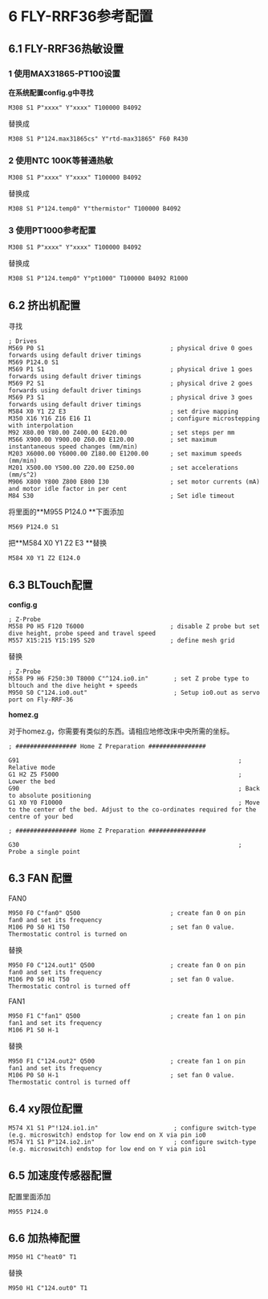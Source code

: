 # 6 FLY-RRF36参考配置

## 6.1 FLY-RRF36热敏设置

### 1 使用MAX31865-PT100设置

**在系统配置config.g中寻找**

```
M308 S1 P"xxxx" Y"xxxx" T100000 B4092
```

替换成

```
M308 S1 P"124.max31865cs" Y"rtd-max31865" F60 R430
```



### 2 使用NTC 100K等普通热敏

```
M308 S1 P"xxxx" Y"xxxx" T100000 B4092
```

替换成

```
M308 S1 P"124.temp0" Y"thermistor" T100000 B4092
```



### 3 使用PT1000参考配置

```
M308 S1 P"xxxx" Y"xxxx" T100000 B4092
```

替换成

```
M308 S1 P"124.temp0" Y"pt1000" T100000 B4092 R1000
```



## 6.2 挤出机配置

寻找

```
; Drives
M569 P0 S1                                   ; physical drive 0 goes forwards using default driver timings
M569 P124.0 S1
M569 P1 S1                                   ; physical drive 1 goes forwards using default driver timings
M569 P2 S1                                   ; physical drive 2 goes forwards using default driver timings
M569 P3 S1                                   ; physical drive 3 goes forwards using default driver timings
M584 X0 Y1 Z2 E3                             ; set drive mapping
M350 X16 Y16 Z16 E16 I1                      ; configure microstepping with interpolation
M92 X80.00 Y80.00 Z400.00 E420.00            ; set steps per mm
M566 X900.00 Y900.00 Z60.00 E120.00          ; set maximum instantaneous speed changes (mm/min)
M203 X6000.00 Y6000.00 Z180.00 E1200.00      ; set maximum speeds (mm/min)
M201 X500.00 Y500.00 Z20.00 E250.00          ; set accelerations (mm/s^2)
M906 X800 Y800 Z800 E800 I30                 ; set motor currents (mA) and motor idle factor in per cent
M84 S30                                      ; Set idle timeout
```

将里面的**M955 P124.0 **下面添加

```
M569 P124.0 S1
```

把**M584 X0 Y1 Z2 E3 **替换

```
M584 X0 Y1 Z2 E124.0 
```



## 6.3 BLTouch配置

**config.g**

```
; Z-Probe
M558 P0 H5 F120 T6000                        ; disable Z probe but set dive height, probe speed and travel speed
M557 X15:215 Y15:195 S20                     ; define mesh grid
```

替换

```
; Z-Probe
M558 P9 H6 F250:30 T8000 C"^124.io0.in"       ; set Z probe type to bltouch and the dive height + speeds
M950 S0 C"124.io0.out"                        ; Setup io0.out as servo port on Fly-RRF-36
```

**homez.g**

对于homez.g，你需要有类似的东西。请相应地修改床中央所需的坐标。

```
; ################# Home Z Preparation ################

G91 															; Relative mode
G1 H2 Z5 F5000													; Lower the bed
G90																; Back to absolute positioning
G1 X0 Y0 F10000 		 										; Move to the center of the bed. Adjust to the co-ordinates required for the centre of your bed

; ################# Home Z Preparation ################

G30					 											; Probe a single point
```





## 6.3 FAN 配置

FAN0

```
M950 F0 C"fan0" Q500                         ; create fan 0 on pin fan0 and set its frequency
M106 P0 S0 H1 T50                            ; set fan 0 value. Thermostatic control is turned on
```

替换

```
M950 F0 C"124.out1" Q500                     ; create fan 0 on pin fan0 and set its frequency
M106 P0 S0 H1 T50                            ; set fan 0 value. Thermostatic control is turned off
```

FAN1

```
M950 F1 C"fan1" Q500                         ; create fan 1 on pin fan1 and set its frequency
M106 P1 S0 H-1 
```

替换

```
M950 F1 C"124.out2" Q500                     ; create fan 1 on pin fan1 and set its frequency
M106 P0 S0 H-1                               ; set fan 0 value. Thermostatic control is turned off
```



## 6.4 xy限位配置

```
M574 X1 S1 P"!124.io1.in"                     ; configure switch-type (e.g. microswitch) endstop for low end on X via pin io0
M574 Y1 S1 P"124.io2.in"                      ; configure switch-type (e.g. microswitch) endstop for low end on Y via pin io1
```



## 6.5 加速度传感器配置

配置里面添加

```
M955 P124.0 
```



## 6.6 加热棒配置

```
M950 H1 C"heat0" T1  
```

替换

```
M950 H1 C"124.out0" T1  
```


